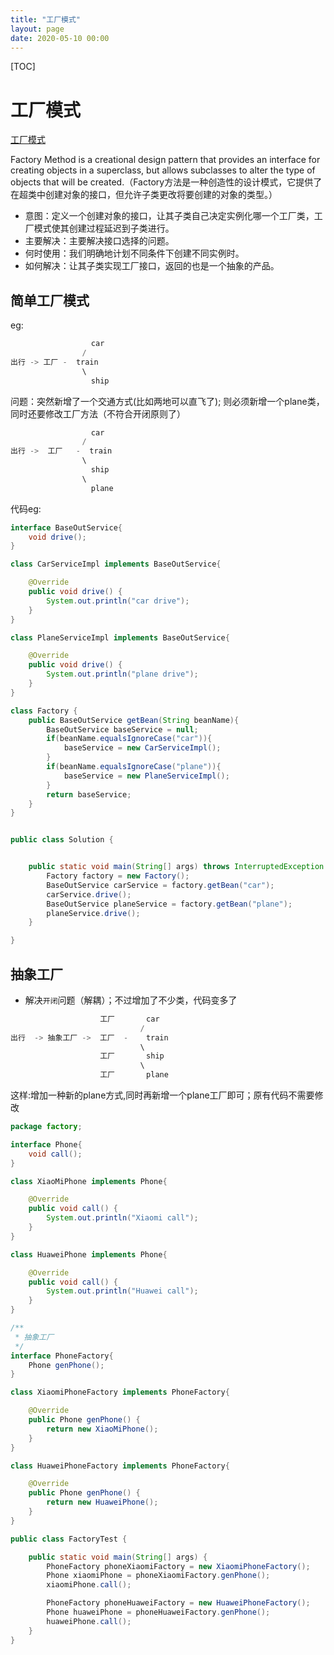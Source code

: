 ```yaml
---
title: "工厂模式"
layout: page
date: 2020-05-10 00:00
---
```


[TOC]

# 工厂模式

<a href="https://refactoring.guru/design-patterns/factory-method">工厂模式</a>

Factory Method is a creational design pattern that provides an interface for creating objects in a superclass, but allows subclasses to alter the type of objects that will be created.（Factory方法是一种创造性的设计模式，它提供了在超类中创建对象的接口，但允许子类更改将要创建的对象的类型。）

* 意图：定义一个创建对象的接口，让其子类自己决定实例化哪一个工厂类，工厂模式使其创建过程延迟到子类进行。
* 主要解决：主要解决接口选择的问题。
* 何时使用：我们明确地计划不同条件下创建不同实例时。
* 如何解决：让其子类实现工厂接口，返回的也是一个抽象的产品。

## 简单工厂模式

eg:

```java
                  car
                /  
出行 -> 工厂 -  train
                \
                  ship
```

问题：突然新增了一个交通方式(比如两地可以直飞了); 则必须新增一个plane类，同时还要修改工厂方法（不符合开闭原则了）

```java
                  car
                /  
出行 ->  工厂   -  train
                \
                  ship
                \
                  plane  
```

代码eg:

```java
interface BaseOutService{
    void drive();
}

class CarServiceImpl implements BaseOutService{

    @Override
    public void drive() {
        System.out.println("car drive");
    }
}

class PlaneServiceImpl implements BaseOutService{

    @Override
    public void drive() {
        System.out.println("plane drive");
    }
}

class Factory {
    public BaseOutService getBean(String beanName){
        BaseOutService baseService = null;
        if(beanName.equalsIgnoreCase("car")){
            baseService = new CarServiceImpl();
        }
        if(beanName.equalsIgnoreCase("plane")){
            baseService = new PlaneServiceImpl();
        }
        return baseService;
    }
}


public class Solution {


    public static void main(String[] args) throws InterruptedException {
        Factory factory = new Factory();
        BaseOutService carService = factory.getBean("car");
        carService.drive();
        BaseOutService planeService = factory.getBean("plane");
        planeService.drive();
    }

}
```

## 抽象工厂

* 解决`开闭`问题（解耦）；不过增加了不少类，代码变多了

```java
                    工厂       car
                             /  
出行  -> 抽象工厂 ->  工厂  -    train
                             \
                    工厂       ship
                             \
                    工厂       plane
```

这样:增加一种新的plane方式,同时再新增一个plane工厂即可；原有代码不需要修改

```java
package factory;

interface Phone{
    void call();
}

class XiaoMiPhone implements Phone{

    @Override
    public void call() {
        System.out.println("Xiaomi call");
    }
}

class HuaweiPhone implements Phone{

    @Override
    public void call() {
        System.out.println("Huawei call");
    }
}

/**
 * 抽象工厂
 */
interface PhoneFactory{
    Phone genPhone();
}

class XiaomiPhoneFactory implements PhoneFactory{

    @Override
    public Phone genPhone() {
        return new XiaoMiPhone();
    }
}

class HuaweiPhoneFactory implements PhoneFactory{

    @Override
    public Phone genPhone() {
        return new HuaweiPhone();
    }
}

public class FactoryTest {

    public static void main(String[] args) {
        PhoneFactory phoneXiaomiFactory = new XiaomiPhoneFactory();
        Phone xiaomiPhone = phoneXiaomiFactory.genPhone();
        xiaomiPhone.call();

        PhoneFactory phoneHuaweiFactory = new HuaweiPhoneFactory();
        Phone huaweiPhone = phoneHuaweiFactory.genPhone();
        huaweiPhone.call();
    }
}
```
